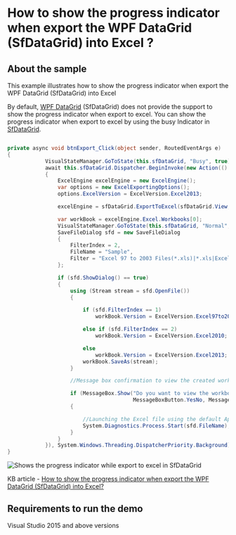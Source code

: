 # How to show the progress indicator when export the WPF DataGrid (SfDataGrid) into Excel ?

## About the sample
This example illustrates how to show the progress indicator when export the WPF DataGrid (SfDataGrid) into Excel 

By default, [WPF DataGrid](https://www.syncfusion.com/wpf-ui-controls/datagrid) (SfDataGrid) does not provide the support to show the progress indicator when export to excel. You can show the progress indicator when export to excel by using the busy Indicator in [SfDataGrid](https://help.syncfusion.com/cr/wpf/Syncfusion.UI.Xaml.Grid.SfDataGrid.html).

```C#

private async void btnExport_Click(object sender, RoutedEventArgs e)
{
            VisualStateManager.GoToState(this.sfDataGrid, "Busy", true);
            await this.sfDataGrid.Dispatcher.BeginInvoke(new Action(() =>
            {
                ExcelEngine excelEngine = new ExcelEngine();
                var options = new ExcelExportingOptions();
                options.ExcelVersion = ExcelVersion.Excel2013;

                excelEngine = sfDataGrid.ExportToExcel(sfDataGrid.View, options);

                var workBook = excelEngine.Excel.Workbooks[0];
                VisualStateManager.GoToState(this.sfDataGrid, "Normal", true);
                SaveFileDialog sfd = new SaveFileDialog
                {
                    FilterIndex = 2,
                    FileName = "Sample",
                    Filter = "Excel 97 to 2003 Files(*.xls)|*.xls|Excel 2007 to 2010 Files(*.xlsx)|*.xlsx|Excel 2013 File(*.xlsx)|*.xlsx"
                };

                if (sfd.ShowDialog() == true)
                {
                    using (Stream stream = sfd.OpenFile())
                    {

                        if (sfd.FilterIndex == 1)
                            workBook.Version = ExcelVersion.Excel97to2003;

                        else if (sfd.FilterIndex == 2)
                            workBook.Version = ExcelVersion.Excel2010;

                        else
                            workBook.Version = ExcelVersion.Excel2013;
                        workBook.SaveAs(stream);
                    }

                    //Message box confirmation to view the created workbook.

                    if (MessageBox.Show("Do you want to view the workbook?", "Workbook has been created",
                                        MessageBoxButton.YesNo, MessageBoxImage.Information) == MessageBoxResult.Yes)
                    {

                        //Launching the Excel file using the default Application.[MS Excel Or Free ExcelViewer]
                        System.Diagnostics.Process.Start(sfd.FileName);
                    }
                }
            }), System.Windows.Threading.DispatcherPriority.Background);
}

```

![Shows the progress indicator while export to excel in SfDataGrid](ShowstheProgressIndicator.gif)

KB article - [How to show the progress indicator when export the WPF DataGrid (SfDataGrid) into Excel?](https://www.syncfusion.com/kb/12046/how-to-show-the-progress-indicator-when-export-the-wpf-datagrid-sfdatagrid-into-excel)

## Requirements to run the demo
Visual Studio 2015 and above versions


